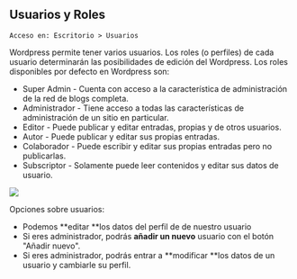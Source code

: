 ## Usuarios y Roles

```
Acceso en: Escritorio > Usuarios
```

Wordpress permite tener varios usuarios. Los roles \(o perfiles\) de cada usuario determinarán las posibilidades de edición del Wordpress. Los roles disponibles por defecto en Wordpress son:

* Super Admin - Cuenta con acceso a la característica de administración de la red de blogs completa.
* Administrador - Tiene acceso a todas las características de administración de un sitio en particular.
* Editor - Puede publicar y editar entradas, propias y de otros usuarios.
* Autor - Puede publicar y editar sus propias entradas.
* Colaborador - Puede escribir y editar sus propias entradas pero no publicarlas.
* Subscriptor - Solamente puede leer contenidos y editar sus datos de usuario.

![](https://catedu.gitbooks.io/atrevete-con-wordpress/content/assets/usuarios.png)

Opciones sobre usuarios:

* Podemos **editar **los datos del perfil de de nuestro usuario
* Si eres administrador, podrás **añadir un nuevo** usuario con el botón "Añadir nuevo".
* Si eres administrador, podrás entrar a **modificar **los datos de un usuario y cambiarle su perfil.



